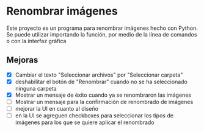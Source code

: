 # Renombrar imágenes

Este proyecto es un programa para renombrar imágenes hecho con Python. Se puede utilizar importando la función, por medio de la línea de comandos o con la interfaz gráfica

## Mejoras

- [x] Cambiar el texto "Seleccionar archivos" por "Seleccionar carpeta"
- [x] deshabilitar el botón de "Renombrar" cuando no se ha seleccionado ninguna carpeta
- [x] Mostrar un mensaje de éxito cuando ya se renombraron las imágenes
- [ ] Mostrar un mensaje para la confirmación de renombrado de imágenes
- [ ] mejorar la UI en cuanto al diseño
- [ ] en la UI se agreguen checkboxes para seleccionar los tipos de imágenes para los que se quiere aplicar el renombrado